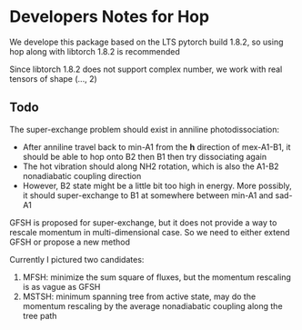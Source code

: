# Developers Notes for Hop
We develope this package based on the LTS pytorch build 1.8.2, so using hop along with libtorch 1.8.2 is recommended

Since libtorch 1.8.2 does not support complex number, we work with real tensors of shape (..., 2)

## Todo
The super-exchange problem should exist in anniline photodissociation:
* After anniline travel back to min-A1 from the **h** direction of mex-A1-B1, it should be able to hop onto B2 then B1 then try dissociating again
* The hot vibration should along NH2 rotation, which is also the A1-B2 nonadiabatic coupling direction
* However, B2 state might be a little bit too high in energy. More possibly, it should super-exchange to B1 at somewhere between min-A1 and sad-A1

GFSH is proposed for super-exchange, but it does not provide a way to rescale momentum in multi-dimensional case. So we need to either extend GFSH or propose a new method

Currently I pictured two candidates:
1. MFSH: minimize the sum square of fluxes, but the momentum rescaling is as vague as GFSH
2. MSTSH: minimum spanning tree from active state, may do the momentum rescaling by the average nonadiabatic coupling along the tree path